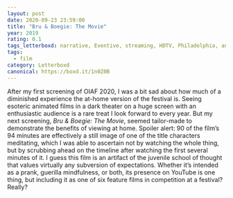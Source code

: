 ```yaml
---
layout: post 
date: 2020-09-23 23:59:00
title: "Bru & Boegie: The Movie"
year: 2019
rating: 0.1
tags_letterboxd: narrative, Eventive, streaming, HDTV, Philadelphia, animation, festival, ottawa international animation festival
tags:
  - film
category: Letterboxd
canonical: https://boxd.it/1n0Z0B
---
```


After my first screening of OIAF 2020, I was a bit sad about how much of a diminished experience the at-home version of the festival is. Seeing esoteric animated films in a dark theater on a huge screen with an enthusiastic audience is a rare treat I look forward to every year. But my next screening, <cite>Bru & Boegie: The Movie</cite>, seemed tailor-made to demonstrate the benefits of viewing at home. Spoiler alert: 90 of the film’s 94 minutes are effectively a still image of one of the title characters meditating, which I was able to ascertain not by watching the whole thing, but by scrubbing ahead on the timeline after watching the first several minutes of it. I guess this film is an artifact of the juvenile school of thought that values virtually any subversion of expectations. Whether it’s intended as a prank, guerilla mindfulness, or both, its presence on YouTube is one thing, but including it as one of six feature films in competition at a festival? Really?
